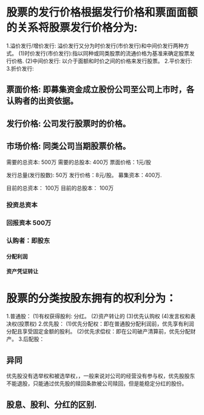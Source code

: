 # 股票的发行价格根据发行价格和票面面额的关系将股票发行价格分为:
1.溢价发行/增价发行: 溢价发行又分为时价发行(市价发行)和中间价发行两种方式。
  (1)时价发行(市价发行):指以同种或同类股票的流通价格为基准来确定股票发行价格.
  (2)中间价发行: 以介于面额和时价之间的价格来发行股票。
2.平价发行:
3.折价发行:

## 票面价格: 即募集资金成立股份公司至公司上市时，各认购者的出资依据。
## 发行价格: 公司发行股票时的价格。
## 市场价格: 同类公司当期股票价格。

需要的总资本: 500万
需要的总股本: 400万
票面价格：1元/股

发行总量(发行股数): 50万
发行价格：8元/股。
募集资本：400万.

目前的总资本： 100万
目前的总股本： 100万

### 投资总资本
### 回报资本 500万

### 认购者：即股东
#### 分配利润
#### 资产凭证转让

# 股票的分类按股东拥有的权利分为：
  1.普通股：
    (1)有权获得股利: 分红。
    (2)资产转让的
    (3)优先认购权
    (4)发言权和表决权(投票权)
  2.优先股：
    (1)优先分配权：即在普通股分配利润前，优先享有利润分配且享受固定金额的股利。
    (2)优先求偿权：即在公司破产清算前，优先分配财产。
  3.后配股：
## 异同
  优先股没有选举权和被选举权，，一般来说对公司的经营没有参与权，优先股股东不能退股，只能通过优先股的赎回条款被公司赎回，但是能稳定分红的股份。  
## 股息、股利、分红的区别.

